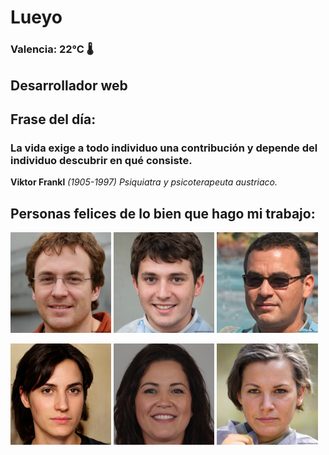 # Lueyo
### Valencia:  22°C 🌡️
## Desarrollador web
## Frase del día:
<!-- START QUOTE -->
### La vida exige a todo individuo una contribución y depende del individuo descubrir en qué consiste.
**Viktor Frankl** *(1905-1997) Psiquiatra y psicoterapeuta austriaco.*
<!-- END QUOTE -->






## Personas felices de lo bien que hago mi trabajo:

<p float="left">
  <img src="src/image_0.png" width="32%" />
  <img src="src/image_1.png" width="32%" /> 
  <img src="src/image_2.png" width="32%" />
</p>
<p float="left">
  <img src="src/image_3.png" width="32%" />
  <img src="src/image_4.png" width="32%" /> 
  <img src="src/image_5.png" width="32%" />
</p>
